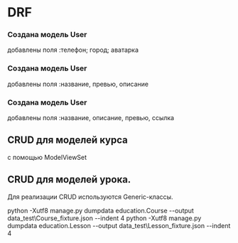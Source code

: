 # DRF

### Создана модель User
добавлены поля :телефон; город; аватарка

### Создана модель User
добавлены поля :название, превью, описание

### Создана модель User
добавлены поля :название, описание, превью, ссылка


## CRUD для моделей курса
с помощью ModelViewSet


## CRUD для моделей урока.
Для реализации CRUD используются Generic-классы.



python  -Xutf8 manage.py dumpdata education.Course --output data_test\Course_fixture.json --indent 4
python  -Xutf8 manage.py dumpdata education.Lesson --output data_test\Lesson_fixture.json --indent 4